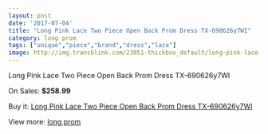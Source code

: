 ```yaml
---
layout: post
date: '2017-07-04'
title: "Long Pink Lace Two Piece Open Back Prom Dress TX-690626y7WI"
category: long prom
tags: ["unique","piece","brand","dress","lace"]
image: http://img.transblink.com/23051-thickbox_default/long-pink-lace-two-piece-open-back-prom-dress-tx-690626y7wi.jpg
---
```

Long Pink Lace Two Piece Open Back Prom Dress TX-690626y7WI

On Sales: **$258.99**
<a href="https://www.transblink.com/en/long-prom/7312-long-pink-lace-two-piece-open-back-prom-dress-tx-690626y7wi.html"><amp-img layout="responsive" width="600" height="600" src="//img.transblink.com/23051-thickbox_default/long-pink-lace-two-piece-open-back-prom-dress-tx-690626y7wi.jpg" alt="Long Pink Lace Two Piece Open Back Prom Dress TX-690626y7WI 0" /></a>
<a href="https://www.transblink.com/en/long-prom/7312-long-pink-lace-two-piece-open-back-prom-dress-tx-690626y7wi.html"><amp-img layout="responsive" width="600" height="600" src="//img.transblink.com/23053-thickbox_default/long-pink-lace-two-piece-open-back-prom-dress-tx-690626y7wi.jpg" alt="Long Pink Lace Two Piece Open Back Prom Dress TX-690626y7WI 1" /></a>
<a href="https://www.transblink.com/en/long-prom/7312-long-pink-lace-two-piece-open-back-prom-dress-tx-690626y7wi.html"><amp-img layout="responsive" width="600" height="600" src="//img.transblink.com/23052-thickbox_default/long-pink-lace-two-piece-open-back-prom-dress-tx-690626y7wi.jpg" alt="Long Pink Lace Two Piece Open Back Prom Dress TX-690626y7WI 2" /></a>

Buy it: [Long Pink Lace Two Piece Open Back Prom Dress TX-690626y7WI](https://www.transblink.com/en/long-prom/7312-long-pink-lace-two-piece-open-back-prom-dress-tx-690626y7wi.html "Long Pink Lace Two Piece Open Back Prom Dress TX-690626y7WI")

View more: [long prom](https://www.transblink.com/en/58-long-prom "long prom")